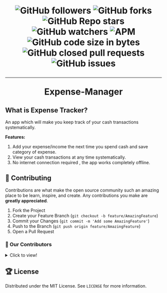 <h1 align="center">

![GitHub followers](https://img.shields.io/github/followers/AryanP45?color=Blue&style=social)
![GitHub forks](https://img.shields.io/github/forks/AryanP45/AndroidExpenseTracker?style=social)
![GitHub Repo stars](https://img.shields.io/github/stars/AryanP45/AndroidExpenseTracker?style=social)
![GitHub watchers](https://img.shields.io/github/watchers/AryanP45/AndroidExpenseTracker?style=social)
![APM](https://img.shields.io/apm/l/vim-mode?style=social)  
![GitHub code size in bytes](https://img.shields.io/github/languages/code-size/AryanP45/AndroidExpenseTracker)
![GitHub closed pull requests](https://img.shields.io/github/issues-pr-closed/Aryanp45/AndroidExpenseTracker?label=Pull%20Requests)
![GitHub issues](https://img.shields.io/github/issues/Aryanp45/AndroidExpenseTracker?label=Issues)
<hr>

**Expense-Manager**
</h1>

## What is Expense Tracker?

An app which will make you keep track of your cash transactions systematically.

**Features:**
  1. Add your expense/income the next time you spend cash and save category of expense.
  2. View your cash transactions at any time systematically.
  3. No internet connection required , the app works completely offline.

  <!-- CONTRIBUTING -->

## 📝 Contributing

Contributions are what make the open source community such an amazing place to be learn, inspire, and create. Any contributions you make are **greatly appreciated**.

1. Fork the Project
2. Create your Feature Branch (`git checkout -b feature/AmazingFeature`)
3. Commit your Changes (`git commit -m 'Add some AmazingFeature'`)
4. Push to the Branch (`git push origin feature/AmazingFeature`)
5. Open a Pull Request

### :handshake: Our Contributors
<details>
  <summary>Click to view!</summary>
  <a href="https://github.com/AryanP45/AndroidExpenseTracker/graphs/contributors">
    <img src="https://contrib.rocks/image?repo=AryanP45/AndroidExpenseTracker" />
  </a>
</details>
  
  
<!-- LICENSE -->

## 🏆 License

Distributed under the MIT License. See `LICENSE` for more information.